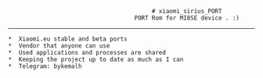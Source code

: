                                              # xiaomi_sirius_PORT
                                        PORT Rom for MI8SE device . :) 

******************************************************************************************************************

    *  Xiaomi.eu stable and beta ports
    *  Vendor that anyone can use
    *  Used applications and processes are shared
    *  Keeping the project up to date as much as I can
    *  Telegram: bykemalh
